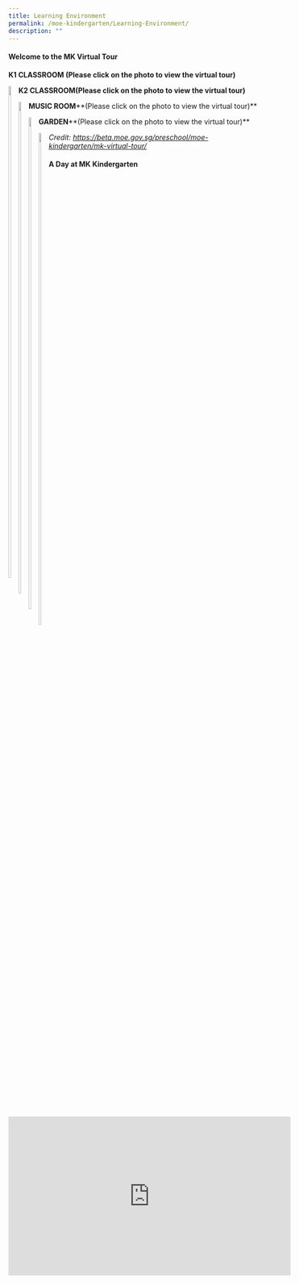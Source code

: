 ```yaml
---
title: Learning Environment
permalink: /moe-kindergarten/Learning-Environment/
description: ""
---
```

#### **Welcome to the MK Virtual Tour**


**K1 CLASSROOM (Please click on the photo to view the virtual tour)**

<div>


<div style="float: left">

<a href="[https://www-broadricksec-moe-edu-sg-admin.cwp.sg/cca/uniformed-groups/red-cross](https://www-broadricksec-moe-edu-sg-admin.cwp.sg/cca/uniformed-groups/red-cross)">

<img style="width:50%" src="/images/red%20cross%20logo.png">

</a>

</div>

<div>

</div>

</div>

**K2 CLASSROOM(Please click on the photo to view the virtual tour)**

<div>


<div style="float: left">

<a href="[https://www-broadricksec-moe-edu-sg-admin.cwp.sg/cca/uniformed-groups/red-cross](https://www-broadricksec-moe-edu-sg-admin.cwp.sg/cca/uniformed-groups/red-cross)">

<img style="width:50%" src="/images/red%20cross%20logo.png">

</a>

</div>

<div>

</div>

</div>

**MUSIC ROOM****(Please click on the photo to view the virtual tour)**

<div>


<div style="float: left">

<a href="[https://www-broadricksec-moe-edu-sg-admin.cwp.sg/cca/uniformed-groups/red-cross](https://www-broadricksec-moe-edu-sg-admin.cwp.sg/cca/uniformed-groups/red-cross)">

<img style="width:50%" src="/images/red%20cross%20logo.png">

</a>

</div>

<div>

</div>

</div>

**GARDEN****(Please click on the photo to view the virtual tour)**

<div>


<div style="float: left">

<a href="[https://www-broadricksec-moe-edu-sg-admin.cwp.sg/cca/uniformed-groups/red-cross](https://www-broadricksec-moe-edu-sg-admin.cwp.sg/cca/uniformed-groups/red-cross)">

<img style="width:50%" src="/images/red%20cross%20logo.png">

</a>

</div>

<div>

</div>

</div>

_Credit: https://beta.moe.gov.sg/preschool/moe-kindergarten/mk-virtual-tour/_  

#### **A Day at MK Kindergarten**

<iframe width="560" height="315" src="https://www.youtube.com/embed/oaFqK_vLFYk" title="YouTube video player" frameborder="0" allow="accelerometer; autoplay; clipboard-write; encrypted-media; gyroscope; picture-in-picture" allowfullscreen></iframe>